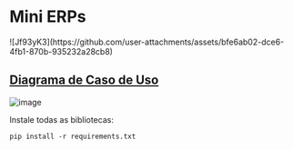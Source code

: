 <h1>Mini ERPs</h1>
![Jf93yK3](https://github.com/user-attachments/assets/bfe6ab02-dce6-4fb1-870b-935232a28cb8)

<h2><a href="https://github.com/jpgercc/AtividadeRequisitos/blob/main/caso_de_uso.uml" ">Diagrama de Caso de Uso</a></h2>

![image](https://github.com/user-attachments/assets/b3190619-7ed1-4ed3-afaa-cd0ead096598)

<p>
Instale todas as bibliotecas:
  
`pip install -r requirements.txt`

</p>
